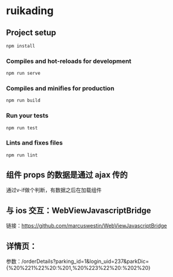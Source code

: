 # ruikading

## Project setup

```js
npm install
```

### Compiles and hot-reloads for development

```js
npm run serve
```

### Compiles and minifies for production

```bash
npm run build
```

### Run your tests

```js
npm run test
```

### Lints and fixes files

```js
npm run lint
```

## 组件 props 的数据是通过 ajax 传的

通过v-if做个判断，有数据之后在加载组件

## 与 ios 交互：WebViewJavascriptBridge

链接：https://github.com/marcuswestin/WebViewJavascriptBridge

## 详情页：

参数：/orderDetails?parking_id=1&login_uid=237&parkDic={%20%221%22%20:%201,%20%223%22%20:%202%20}